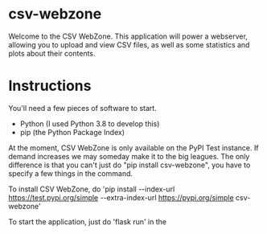 # csv-webzone
Welcome to the CSV WebZone. This application will power a webserver, allowing you to upload and view CSV files, as well as some statistics and plots about their contents.

# Instructions
You'll need a few pieces of software to start. 
 - Python (I used Python 3.8 to develop this)
 - pip (the Python Package Index)

At the moment, CSV WebZone is only available on the PyPI Test instance. If demand increases we may someday make it to the big leagues. The only difference is that you can't just do "pip install csv-webzone", you have to specify a few things in the command.

To install CSV WebZone, do 'pip install --index-url https://test.pypi.org/simple --extra-index-url https://pypi.org/simple csv-webzone'

To start the application, just do 'flask run' in the 